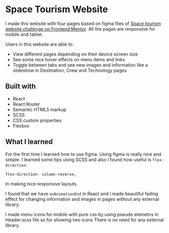 # Space Tourism Website

I made this website with four pages based on figma files of [Space tourism website challenge on Frontend Mentor](https://www.frontendmentor.io/challenges/space-tourism-multipage-website-gRWj1URZ3). All the pages are responsive for mobile and tablet.

Users in this website are able to:

-   View different pages depending on their device screen size
-   See some nice hover effects on menu items and links
-   Toggle between tabs and see new images and information like a slideshow in Destination, Crew and Technology pages

## Built with

-   React
-   React Router
-   Semantic HTML5 markup
-   SCSS
-   CSS custom properties
-   Flexbox

## What I learned

For the first time I learned how to use figma. Using figma is really nice and simple.
I learned some tips using SCSS and also I found how useful is `flex-direction`:

```css
flex-direction: column-reverse;
```

In making nice responsive layouts.

I found that we have `onAnimationEnd` in React and I made beautiful fading effect for changing information and images in pages without any external library.

I made menu icons for mobile with pure css by using pseudo elemetns in Header.scss file so for showing two icons There is no need for any external library.
